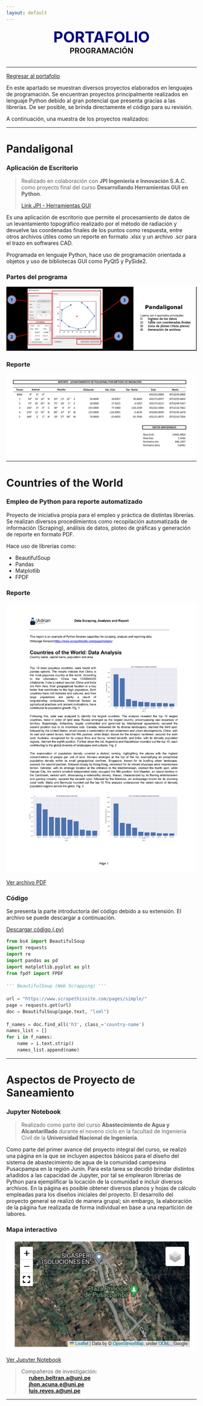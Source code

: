```yaml
---
layout: default
---
```


<center><span style="font-size: 40px; color: #000080;"><b>PORTAFOLIO</b></span></center>
<center><span style="font-size: 20px;"><b>PROGRAMACIÓN</b></span></center><br>

***

[Regresar al portafolio](../portfolio.html)

En este apartado se muestran diversos proyectos elaborados en lenguajes de programación. Se encuentran proyectos principalmente realizados en lenguaje Python debido al gran potencial que presenta gracias a las librerías. De ser posible, se brinda directamente el código para su revisión.

A continuación, una muestra de los proyectos realizados:

***

# Pandaligonal
### Aplicación de Escritorio
> Realizado en colaboración con **JPI Ingeniería e Innovación S.A.C.** como proyecto final del curso **Desarrollando Herramientas GUI en Python**.
> 
> [Link JPI - Herramientas GUI](https://jpi-ingenieria.com/herramientas_gui.html)

Es una aplicación de escritorio que permite el procesamiento de datos de un levantamiento topográfico realizado por el método de radiación y devuelve las coordenadas finales de los puntos como respuesta, entre otros archivos útiles como un reporte en formato .xlsx y un archivo .scr para el trazo en softwares CAD.

Programada en lenguaje Python, hace uso de programación orientada a objetos y uso de bibliotecas GUI como PyQt5 y PySide2.
### Partes del programa

![img1](/assets/img/pandaligonal-parts.jpg)

### Reporte

![img2](/assets/img/report.jpg)

***

# Countries of the World
### Empleo de Python para reporte automatizado

Proyecto de iniciativa propia para el empleo y práctica de distintas librerías. Se realizan diversos procedimientos como recopilación automatizada de información (Scraping), análisis de datos, ploteo de gráficas y generación de reporte en formato PDF. 

Hace uso de librerías como:
* BeautifulSoup
* Pandas
* Matplotlib
* FPDF

### Reporte

![img1](/portfolio/assets/test1.jpg)

[Ver archivo PDF](/portfolio/assets/test1.pdf)

### Código

Se presenta la parte introductoria del código debido a su extensión. El archivo se puede descargar a continuación.

[Descargar código (.py)](/portfolio/assets/Countries_of_the_world.py)

```Python
from bs4 import BeautifulSoup
import requests
import re
import pandas as pd
import matplotlib.pyplot as plt
from fpdf import FPDF

''' BeautifulSoup (Web Scrapping) '''

url = "https://www.scrapethissite.com/pages/simple/"
page = requests.get(url)
doc = BeautifulSoup(page.text, "lxml")

f_names = doc.find_all('h3', class_='country-name')
names_list = []
for i in f_names:
    name = i.text.strip()
    names_list.append(name)
```

***

# Aspectos de Proyecto de Saneamiento
### Jupyter Notebook

> Realizado como parte del curso **Abastecimiento de Agua y Alcantarillado** durante el noveno ciclo en la facultad de Ingeniería Civil de la **Universidad Nacional de Ingeniería**.

Como parte del primer avance del proyecto integral del curso, se realizó una página en la que se incluyen aspectos básicos para el diseño del sistema de abastecimiento de agua de la comunidad campesina Pusacpampa en la región Junín. Para esta tarea se decidió brindar distintos añadidos a las capacidad de Jupyter, por tal se emplearon librerías de Python para ejemplificar la locación de la comunidad e incluir diversos archivos. En la página es posible obtener diversos planos y hojas de cálculo empleadas para los diseños iniciales del proyecto. El desarrollo del proyecto general se realizó de manera grupal; sin embargo, la elaboración de la página fue realizada de forma individual en base a una repartición de labores.

### Mapa interactivo

![img1](/portfolio/assets/mapa.png)

[Ver Jupyter Notebook](https://vadrianrc.github.io/G2-SA253J/)

> Compañeros de investigación: <br>
> &nbsp;&nbsp;&nbsp;&nbsp;&nbsp;**ruben.beltran.a@uni.pe**<br>
> &nbsp;&nbsp;&nbsp;&nbsp;&nbsp;**jhon.acuna.e@uni.pe**<br>
> &nbsp;&nbsp;&nbsp;&nbsp;&nbsp;**luis.reyes.a@uni.pe**

***




